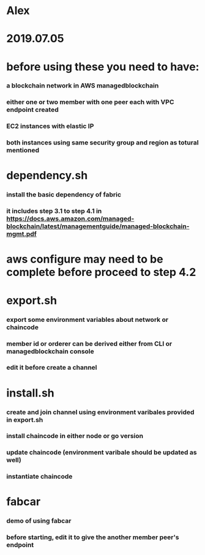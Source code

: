 # Alex
# 2019.07.05

# before using these you need to have:
### a blockchain network in AWS managedblockchain 
###     either one or two member with one peer each with VPC endpoint created
### EC2 instances with elastic IP
###     both instances using same security group and region as totural mentioned

# dependency.sh
### install the basic dependency of fabric
### it includes step 3.1 to step 4.1 in https://docs.aws.amazon.com/managed-blockchain/latest/managementguide/managed-blockchain-mgmt.pdf

# aws configure may need to be complete before proceed to step 4.2

# export.sh
### export some environment variables about network or chaincode
### member id or orderer can be derived either from CLI or managedblockchain console
### edit it before create a channel

# install.sh
### create and join channel using environment varibales provided in export.sh
### install chaincode in either node or go version
### update chaincode (environment varibale should be updated as well)
### instantiate chaincode

# fabcar
### demo of using fabcar
### before starting, edit it to give the another member peer's endpoint